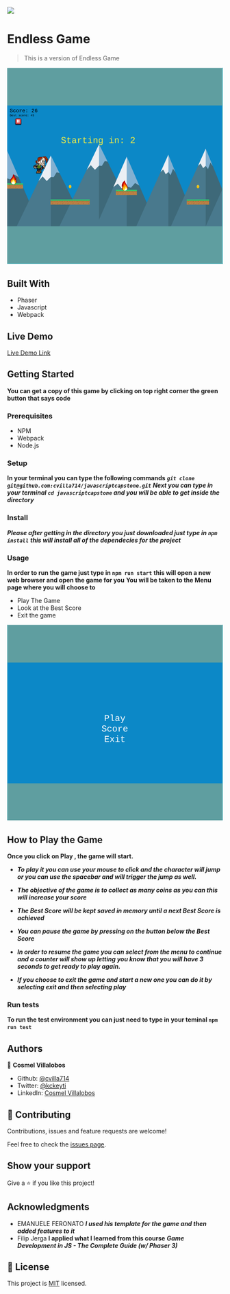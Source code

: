 ![](https://img.shields.io/badge/Microverse-blueviolet)

# Endless Game

> This is a version of Endless Game

![screenshot](./app_screenshot.png)

## Built With

- Phaser
- Javascript
- Webpack

## Live Demo

[Live Demo Link](https://frosty-fermat-dca644.netlify.app/)

## Getting Started

**You can get a copy of this game by clicking on top right corner the green button that says code**

### Prerequisites

- NPM
- Webpack
- Node.js

### Setup

**In your terminal you can type the following commands**
**_`git clone git@github.com:cvilla714/javascriptcapstone.git`_**
**_Next you can type in your terminal `cd javascriptcapstone` and you will be able to get inside the directory_**

### Install

**_Please after getting in the directory you just downloaded just type in `npm install`_**
**_this will install all of the dependecies for the project_**

### Usage

**In order to run the game just type in `npm run start`**
**this will open a new web browser and open the game for you**
**You will be taken to the Menu page where you will choose to**

- Play The Game
- Look at the Best Score
- Exit the game

![screenshot](./src/images/gamemenu.png)

## How to Play the Game

**Once you click on Play , the game will start.**

- **_To play it you can use your mouse to click and the character will jump or you can use the spacebar and will trigger the jump as well._**

- **_The objective of the game is to collect as many coins as you can this will increase your score_**

- **_The Best Score will be kept saved in memory until a next Best Score is achieved_**

- **_You can pause the game by pressing on the button below the Best Score_**

- **_In order to resume the game you can select from the menu to continue and a counter will show up letting you know that you will have 3 seconds to get ready to play again._**

- **_If you choose to exit the game and start a new one you can do it by selecting exit and then selecting play_**

### Run tests

**To run the test environment you can just need to type in your teminal `npm run test`**

## Authors

👤 **Cosmel Villalobos**

- Github: [@cvilla714](https://github.com/cvilla714)
- Twitter: [@kckeyti](https://twitter.com/kckeyti)
- LinkedIn: [Cosmel Villalobos](https://www.linkedin.com/in/cosvilla/)

## 🤝 Contributing

Contributions, issues and feature requests are welcome!

Feel free to check the [issues page](https://github.com/cvilla714/javascriptcapstone/issues).

## Show your support

Give a ⭐️ if you like this project!

## Acknowledgments

- EMANUELE FERONATO **_I used his template for the game and then added features to it_**
- Filip Jerga **I applied what I learned from this course** **_Game Development in JS - The Complete Guide (w/ Phaser 3)_**

## 📝 License

This project is [MIT](https://github.com/cvilla714/javascriptcapstone/blob/development/LICENSE) licensed.
